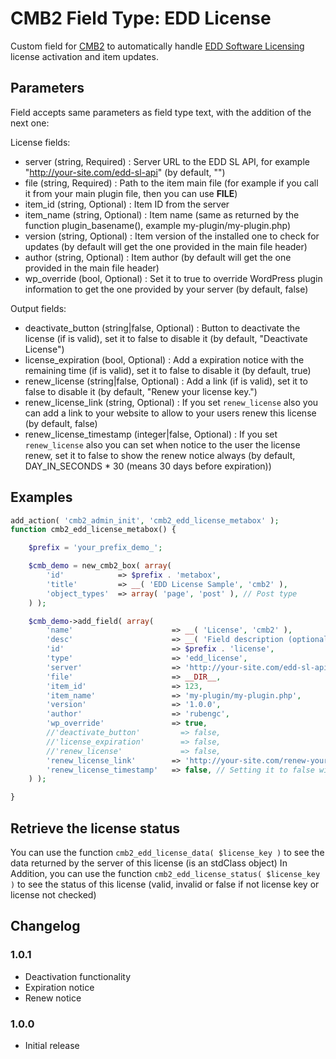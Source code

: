 CMB2 Field Type: EDD License
==================

Custom field for [CMB2](https://github.com/WebDevStudios/CMB2) to automatically handle [EDD Software Licensing](https://easydigitaldownloads.com/downloads/software-licensing/) license activation and item updates.

## Parameters

Field accepts same parameters as field type text, with the addition of the next one:

License fields:
- server (string, Required) : Server URL to the EDD SL API, for example "http://your-site.com/edd-sl-api" (by default, "")
- file (string, Required) : Path to the item main file (for example if you call it from your main plugin file, then you can use __FILE__)
- item_id (string, Optional) : Item ID from the server
- item_name (string, Optional) : Item name (same as returned by the function plugin_basename(), example my-plugin/my-plugin.php)
- version (string, Optional) : Item version of the installed one to check for updates (by default will get the one provided in the main file header)
- author (string, Optional) : Item author (by default will get the one provided in the main file header)
- wp_override (bool, Optional) : Set it to true to override WordPress plugin information to get the one provided by your server (by default, false)

Output fields:
- deactivate_button (string|false, Optional) : Button to deactivate the license (if is valid), set it to false to disable it (by default, "Deactivate License")
- license_expiration (bool, Optional) : Add a expiration notice with the remaining time (if is valid), set it to false to disable it (by default, true)
- renew_license (string|false, Optional) : Add a link  (if is valid), set it to false to disable it (by default, "Renew your license key.")
- renew_license_link (string, Optional) : If you set `renew_license` also you can add a link to your website to allow to your users renew this license (by default, false)
- renew_license_timestamp (integer|false, Optional) : If you set `renew_license` also you can set when notice to the user the license renew, set it to false to show the renew notice always (by default, DAY_IN_SECONDS * 30 (means 30 days before expiration))


## Examples

```php
add_action( 'cmb2_admin_init', 'cmb2_edd_license_metabox' );
function cmb2_edd_license_metabox() {

	$prefix = 'your_prefix_demo_';

	$cmb_demo = new_cmb2_box( array(
		'id'            => $prefix . 'metabox',
		'title'         => __( 'EDD License Sample', 'cmb2' ),
		'object_types'  => array( 'page', 'post' ), // Post type
	) );

	$cmb_demo->add_field( array(
		'name'                      => __( 'License', 'cmb2' ),
		'desc'                      => __( 'Field description (optional)', 'cmb2' ),
		'id'                        => $prefix . 'license',
		'type'                      => 'edd_license',
		'server'                    => 'http://your-site.com/edd-sl-api',
        'file'                      => __DIR__,
        'item_id'                   => 123,
        'item_name'                 => 'my-plugin/my-plugin.php',
        'version'                   => '1.0.0',
        'author'                    => 'rubengc',
        'wp_override'               => true,
        //'deactivate_button'         => false,
        //'license_expiration'        => false,
        //'renew_license'             => false,
        'renew_license_link'        => 'http://your-site.com/renew-your-license',
        'renew_license_timestamp'   => false, // Setting it to false will show the notice always (if license is valid)
	) );

}
```

## Retrieve the license status

You can use the function `cmb2_edd_license_data( $license_key )` to see the data returned by the server of this license (is an stdClass object)
In Addition, you can use the function `cmb2_edd_license_status( $license_key )` to see the status of this license (valid, invalid or false if not license key or license not checked)

## Changelog

### 1.0.1
* Deactivation functionality
* Expiration notice
* Renew notice

### 1.0.0
* Initial release
